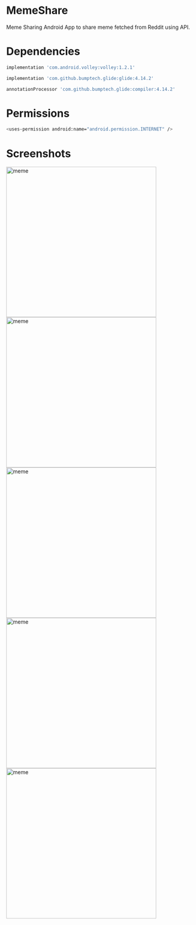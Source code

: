 # MemeShare
Meme Sharing Android App to share meme fetched from Reddit using API. 

# Dependencies
```bash
implementation 'com.android.volley:volley:1.2.1'
```
```bash
implementation 'com.github.bumptech.glide:glide:4.14.2'
```
```bash
annotationProcessor 'com.github.bumptech.glide:compiler:4.14.2'
```

# Permissions
```bash
<uses-permission android:name="android.permission.INTERNET" />
```
# Screenshots
<div class="row">
      <img src="/Screenshots/1.jpg" width="400" title="meme">
      <img src="/Screenshots/2.jpg" width="400" title="meme">
      <img src="/Screenshots/3.jpg" width="400" title="meme">     
      <img src="/Screenshots/4.jpg" width="400" title="meme">
      <img src="/Screenshots/5.jpg" width="400" title="meme">
      
</div>

